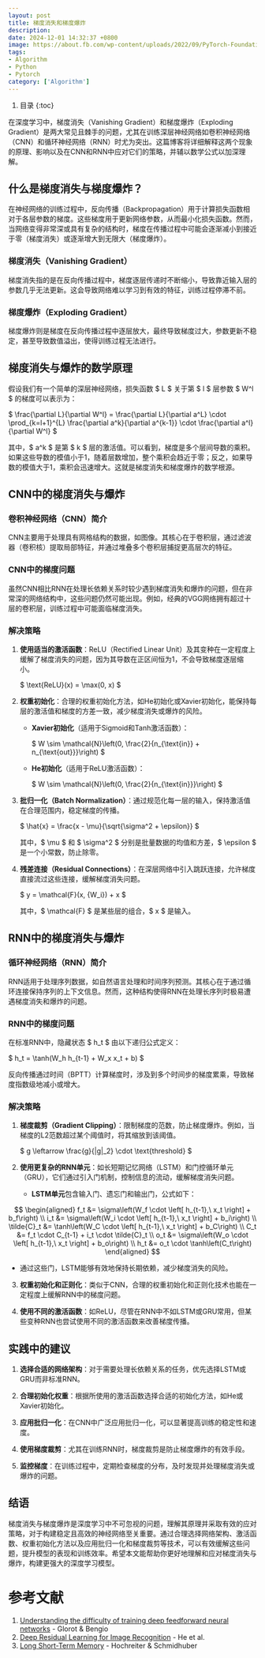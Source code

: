 ```yaml
---
layout: post
title: 梯度消失和梯度爆炸
description:
date: 2024-12-01 14:32:37 +0800
image: https://about.fb.com/wp-content/uploads/2022/09/PyTorch-Foundation-Launch_Header.jpg
tags:
- Algorithm
- Python
- Pytorch
category: ['Algorithm']
---
```


1. 目录
{:toc}

在深度学习中，梯度消失（Vanishing Gradient）和梯度爆炸（Exploding Gradient）是两大常见且棘手的问题，尤其在训练深层神经网络如卷积神经网络（CNN）和循环神经网络（RNN）时尤为突出。这篇博客将详细解释这两个现象的原理、影响以及在CNN和RNN中应对它们的策略，并辅以数学公式以加深理解。

## 什么是梯度消失与梯度爆炸？

在神经网络的训练过程中，反向传播（Backpropagation）用于计算损失函数相对于各层参数的梯度。这些梯度用于更新网络参数，从而最小化损失函数。然而，当网络变得非常深或具有复杂的结构时，梯度在传播过程中可能会逐渐减小到接近于零（梯度消失）或逐渐增大到无限大（梯度爆炸）。

### 梯度消失（Vanishing Gradient）

梯度消失指的是在反向传播过程中，梯度逐层传递时不断缩小，导致靠近输入层的参数几乎无法更新。这会导致网络难以学习到有效的特征，训练过程停滞不前。

### 梯度爆炸（Exploding Gradient）

梯度爆炸则是梯度在反向传播过程中逐层放大，最终导致梯度过大，参数更新不稳定，甚至导致数值溢出，使得训练过程无法进行。

## 梯度消失与爆炸的数学原理

假设我们有一个简单的深层神经网络，损失函数 $ L $ 关于第 $ l $ 层参数 $ W^l $ 的梯度可以表示为：

$
\frac{\partial L}{\partial W^l} = \frac{\partial L}{\partial a^L} \cdot \prod_{k=l+1}^{L} \frac{\partial a^k}{\partial a^{k-1}} \cdot \frac{\partial a^l}{\partial W^l}
$

其中，$ a^k $ 是第 $ k $ 层的激活值。可以看到，梯度是多个层间导数的乘积。如果这些导数的模值小于1，随着层数增加，整个乘积会趋近于零；反之，如果导数的模值大于1，乘积会迅速增大。这就是梯度消失和梯度爆炸的数学根源。

## CNN中的梯度消失与爆炸

### 卷积神经网络（CNN）简介

CNN主要用于处理具有网格结构的数据，如图像。其核心在于卷积层，通过滤波器（卷积核）提取局部特征，并通过堆叠多个卷积层捕捉更高层次的特征。

### CNN中的梯度问题

虽然CNN相比RNN在处理长依赖关系时较少遇到梯度消失和爆炸的问题，但在非常深的网络结构中，这些问题仍然可能出现。例如，经典的VGG网络拥有超过十层的卷积层，训练过程中可能面临梯度消失。

### 解决策略

1. **使用适当的激活函数**：ReLU（Rectified Linear Unit）及其变种在一定程度上缓解了梯度消失的问题，因为其导数在正区间恒为1，不会导致梯度逐层缩小。

   $
   \text{ReLU}(x) = \max(0, x)
   $

2. **权重初始化**：合理的权重初始化方法，如He初始化或Xavier初始化，能保持每层的激活值和梯度的方差一致，减少梯度消失或爆炸的风险。

   - **Xavier初始化**（适用于Sigmoid和Tanh激活函数）：

     $
     W \sim \mathcal{N}\left(0, \frac{2}{n_{\text{in}} + n_{\text{out}}}\right)
     $

   - **He初始化**（适用于ReLU激活函数）：

     $
     W \sim \mathcal{N}\left(0, \frac{2}{n_{\text{in}}}\right)
     $

3. **批归一化（Batch Normalization）**：通过规范化每一层的输入，保持激活值在合理范围内，稳定梯度的传播。

   $
   \hat{x} = \frac{x - \mu}{\sqrt{\sigma^2 + \epsilon}}
   $
   
   其中，$ \mu $ 和 $ \sigma^2 $ 分别是批量数据的均值和方差，$ \epsilon $ 是一个小常数，防止除零。

4. **残差连接（Residual Connections）**：在深层网络中引入跳跃连接，允许梯度直接流过这些连接，缓解梯度消失问题。

   $
   y = \mathcal{F}(x, \{W_i\}) + x
   $
   
   其中，$ \mathcal{F} $ 是某些层的组合，$ x $ 是输入。

## RNN中的梯度消失与爆炸

### 循环神经网络（RNN）简介

RNN适用于处理序列数据，如自然语言处理和时间序列预测。其核心在于通过循环连接保持序列的上下文信息。然而，这种结构使得RNN在处理长序列时极易遭遇梯度消失和爆炸的问题。

### RNN中的梯度问题

在标准RNN中，隐藏状态 $ h_t $ 由以下递归公式定义：

$
h_t = \tanh(W_h h_{t-1} + W_x x_t + b)
$

反向传播通过时间（BPTT）计算梯度时，涉及到多个时间步的梯度累乘，导致梯度指数级地减小或增大。

### 解决策略

1. **梯度裁剪（Gradient Clipping）**：限制梯度的范数，防止梯度爆炸。例如，当梯度的L2范数超过某个阈值时，将其缩放到该阈值。

   $
   g \leftarrow \frac{g}{\|g\|_2} \cdot \text{threshold}
   $

2. **使用更复杂的RNN单元**：如长短期记忆网络（LSTM）和门控循环单元（GRU），它们通过引入门机制，控制信息的流动，缓解梯度消失问题。

   - **LSTM单元**包含输入门、遗忘门和输出门，公式如下：

$$
\begin{aligned}
f_t &= \sigma\left(W_f \cdot \left[ h_{t-1},\ x_t \right] + b_f\right) \\
i_t &= \sigma\left(W_i \cdot \left[ h_{t-1},\ x_t \right] + b_i\right) \\
\tilde{C}_t &= \tanh\left(W_C \cdot \left[ h_{t-1},\ x_t \right] + b_C\right) \\
C_t &= f_t \cdot C_{t-1} + i_t \cdot \tilde{C}_t \\
o_t &= \sigma\left(W_o \cdot \left[ h_{t-1},\ x_t \right] + b_o\right) \\
h_t &= o_t \cdot \tanh\left(C_t\right)
\end{aligned}
$$

  - 通过这些门，LSTM能够有效地保持长期依赖，减少梯度消失的风险。

3. **权重初始化和正则化**：类似于CNN，合理的权重初始化和正则化技术也能在一定程度上缓解RNN中的梯度问题。

4. **使用不同的激活函数**：如ReLU，尽管在RNN中不如LSTM或GRU常用，但某些变种RNN也尝试使用不同的激活函数来改善梯度传播。

## 实践中的建议

1. **选择合适的网络架构**：对于需要处理长依赖关系的任务，优先选择LSTM或GRU而非标准RNN。

2. **合理初始化权重**：根据所使用的激活函数选择合适的初始化方法，如He或Xavier初始化。

3. **应用批归一化**：在CNN中广泛应用批归一化，可以显著提高训练的稳定性和速度。

4. **使用梯度裁剪**：尤其在训练RNN时，梯度裁剪是防止梯度爆炸的有效手段。

5. **监控梯度**：在训练过程中，定期检查梯度的分布，及时发现并处理梯度消失或爆炸的问题。

## 结语

梯度消失与梯度爆炸是深度学习中不可忽视的问题，理解其原理并采取有效的应对策略，对于构建稳定且高效的神经网络至关重要。通过合理选择网络架构、激活函数、权重初始化方法以及应用批归一化和梯度裁剪等技术，可以有效缓解这些问题，提升模型的表现和训练效率。希望本文能帮助你更好地理解和应对梯度消失与爆炸，构建更强大的深度学习模型。

# 参考文献

1. [Understanding the difficulty of training deep feedforward neural networks](http://proceedings.mlr.press/v9/glorot10a/glorot10a.pdf) - Glorot & Bengio
2. [Deep Residual Learning for Image Recognition](https://arxiv.org/abs/1512.03385) - He et al.
3. [Long Short-Term Memory](https://www.bioinf.jku.at/publications/older/2604.pdf) - Hochreiter & Schmidhuber